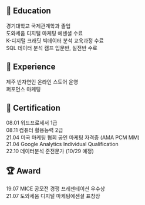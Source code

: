 <!--
### Hi there 👋
**vive0508/vive0508** is a ✨ _special_ ✨ repository because its `README.md` (this file) appears on your GitHub profile.

Here are some ideas to get you started:

- 🔭 I’m currently working on ...
- 🌱 I’m currently learning ...
- 👯 I’m looking to collaborate on ...
- 🤔 I’m looking for help with ...
- 💬 Ask me about ...
- 📫 How to reach me: ...
- 😄 Pronouns: ...
- ⚡ Fun fact: ...
-->


## :book: Education
경기대학교 국제관계학과 졸업  
도와세움 디지털 마케팅 에센셜 수료   
K-디지털 크래딧 빅데이터 분석 교육과정 수료   
SQL 데이터 분석 캠프 입문반, 실전반 수료   

## :eyes: Experience
제주 반자연인 온라인 스토어 운영   
퍼포먼스 마케팅

## :page_with_curl: Certification
08.01 워드프로세서 1급    
08.11 컴퓨터 활용능력 2급   
21.04 미국 마케팅 협회 공인 마케팅 자격증 (AMA PCM MM)   
21.04 Google Analytics Individual Qualification       
22.10 데이터분석 준전문가 (10/29 예정)   


## :trophy: Award
19.07 MICE 공모전 경쟁 프레젠테이션 우수상    
21.07 도와세움 디지털 마케팅에센셜 표창장   


